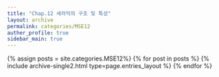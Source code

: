 ```yaml
---
title: "Chap.12 세라믹의 구조 및 특성"
layout: archive
permalink: categories/MSE12
auther_profile: true
sidebar_main: true
---
```


{% assign posts = site.categories.MSE12%}
{% for post in posts %} {% include archive-single2.html type=page.entries_layout %} {% endfor %}